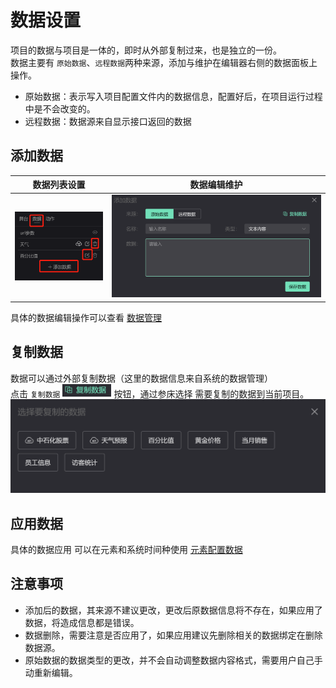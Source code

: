 # 数据设置  
项目的数据与项目是一体的，即时从外部复制过来，也是独立的一份。  
数据主要有 `原始数据`、`远程数据`两种来源，添加与维护在编辑器右侧的数据面板上操作。
- 原始数据：表示写入项目配置文件内的数据信息，配置好后，在项目运行过程中是不会改变的。
- 远程数据：数据源来自显示接口返回的数据
## 添加数据
| 数据列表设置                                          | 数据编辑维护                                          |
| ----------------------------------------------------- | ----------------------------------------------------- |
| <img src="../../assets/project_22.png"  width="240"/> | <img src="../../assets/project_23.png"  width="584"/> |   

具体的数据编辑操作可以查看 [数据管理](../data)

## 复制数据   
数据可以通过外部复制数据（这里的数据信息来自系统的数据管理）    
点击 `复制数据` <img src="../../assets/project_25.png"  width="78"/> 按钮，通过参床选择 需要复制的数据到当前项目。
<img src="../../assets/project_24.png"  width="583"/>   

## 应用数据
具体的数据应用 可以在元素和系统时间种使用 [元素配置数据](./sprite.html#配置数据)    

## 注意事项 
- 添加后的数据，其来源不建议更改，更改后原数据信息将不存在，如果应用了数据，将造成信息都是错误。
- 数据删除，需要注意是否应用了，如果应用建议先删除相关的数据绑定在删除数据源。
- 原始数据的数据类型的更改，并不会自动调整数据内容格式，需要用户自己手动重新编辑。
